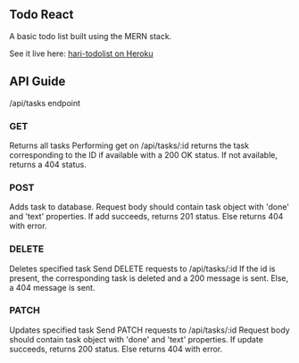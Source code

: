 ## Todo React
A basic todo list built using the MERN stack.

See it live here: [hari-todolist on Heroku](https://hari-todolist.herokuapp.com/)

## API Guide

/api/tasks endpoint

### GET
Returns all tasks
Performing get on /api/tasks/:id returns the task corresponding to the ID if available with a 200 OK status.
If not available, returns a 404 status.

### POST
Adds task to database.
Request body should contain task object with 'done' and 'text' properties.
If add succeeds, returns 201 status. Else returns 404 with error.

### DELETE
Deletes specified task
Send DELETE requests to /api/tasks/:id
If the id is present, the corresponding task is deleted and a 200 message is sent. Else, a 404 message is sent.

### PATCH
Updates specified task
Send PATCH requests to /api/tasks/:id
Request body should contain task object with 'done' and 'text' properties.
If update succeeds, returns 200 status. Else returns 404 with error.